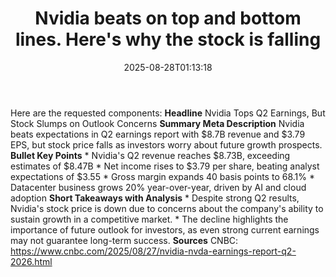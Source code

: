 ﻿---
title: "Nvidia beats on top and bottom lines. Here's why the stock is falling"
date: "2025-08-28T01:13:18"
category: "Markets"
summary: ""
slug: "nvidia beats on top and bottom lines heres why the stock is "
source_urls:
  - "https://www.cnbc.com/2025/08/27/nvidia-nvda-earnings-report-q2-2026.html"
seo:
  title: "Nvidia beats on top and bottom lines. Here's why the stock is falling | Hash n Hedge"
  description: ""
  keywords: ["news", "markets", "brief"]
---
Here are the requested components:  **Headline** Nvidia Tops Q2 Earnings, But Stock Slumps on Outlook Concerns  **Summary Meta Description** Nvidia beats expectations in Q2 earnings report with $8.7B revenue and $3.79 EPS, but stock price falls as investors worry about future growth prospects.  **Bullet Key Points**  * Nvidia's Q2 revenue reaches $8.73B, exceeding estimates of $8.47B * Net income rises to $3.79 per share, beating analyst expectations of $3.55 * Gross margin expands 40 basis points to 68.1% * Datacenter business grows 20% year-over-year, driven by AI and cloud adoption  **Short Takeaways with Analysis**  * Despite strong Q2 results, Nvidia's stock price is down due to concerns about the company's ability to sustain growth in a competitive market. * The decline highlights the importance of future outlook for investors, as even strong current earnings may not guarantee long-term success.  **Sources** CNBC: https://www.cnbc.com/2025/08/27/nvidia-nvda-earnings-report-q2-2026.html 
